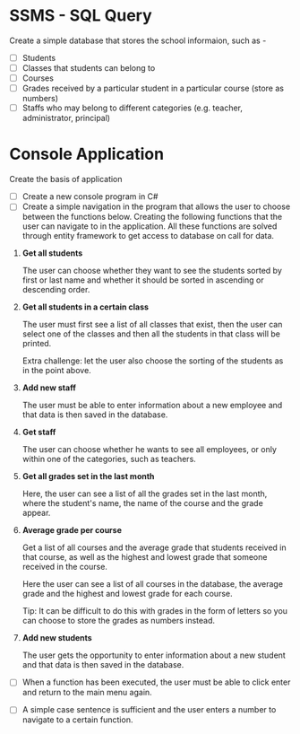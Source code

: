 # SSMS - SQL Query
Create a simple database that stores the school informaion, such as -

- [ ] Students
- [ ] Classes that students can belong to
- [ ] Courses
- [ ] Grades received by a particular student in a particular course (store as numbers)
- [ ] Staffs who may belong to different categories (e.g. teacher, administrator, principal)

# Console Application
Create the basis of application

- [ ] Create a new console program in C#
- [ ] Create a simple navigation in the program that allows the user to choose between the functions below. Creating the following functions that the user can navigate to in the application. All these functions are solved through entity framework to get access to database on call for data.

1. **Get all students**
    
     The user can choose whether they want to see the students sorted by first or last name and whether it should be sorted in ascending or descending order.
    
2. **Get all students in a certain class**
    
     The user must first see a list of all classes that exist, then the user can select one of the classes and then all the students in that class will be printed.
    
     Extra challenge: let the user also choose the sorting of the students as in the point above.
    
3. **Add new staff**
    
     The user must be able to enter information about a new employee and that data is then saved in the database.
    
4. **Get staff**
    
     The user can choose whether he wants to see all employees, or only within one of the categories, such as teachers.
    
5. **Get all grades set in the last month**
    
     Here, the user can see a list of all the grades set in the last month, where the student's name, the name of the course and the grade appear.
    
6. **Average grade per course**
    
     Get a list of all courses and the average grade that students received in that course, as well as the highest and lowest grade that someone received in the course.
    
     Here the user can see a list of all courses in the database, the average grade and the highest and lowest grade for each course.
    
     Tip: It can be difficult to do this with grades in the form of letters so you can choose to store the grades as numbers instead.
    
7. **Add new students**
    
     The user gets the opportunity to enter information about a new student and that data is then saved in the database.


- [ ] When a function has been executed, the user must be able to click enter and return to the main menu again.
- [ ] A simple case sentence is sufficient and the user enters a number to navigate to a certain function.

